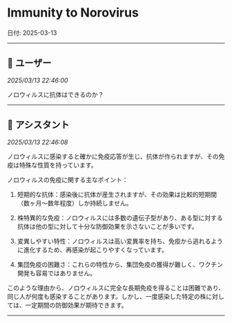 # Immunity to Norovirus

日付: 2025-03-13

---

## 👤 ユーザー
*2025/03/13 22:46:00*

ノロウィルスに抗体はできるのか？

---

## 🤖 アシスタント
*2025/03/13 22:46:08*

ノロウィルスに感染すると確かに免疫応答が生じ、抗体が作られますが、その免疫は特殊な性質を持っています。

ノロウィルスの免疫に関する主なポイント：

1. 短期的な抗体：感染後に抗体が産生されますが、その効果は比較的短期間（数ヶ月〜数年程度）しか持続しません。

2. 株特異的な免疫：ノロウィルスには多数の遺伝子型があり、ある型に対する抗体は他の型に対して十分な防御効果を示さないことが多いです。

3. 変異しやすい特性：ノロウィルスは高い変異率を持ち、免疫から逃れるように進化するため、再感染が起こりやすくなっています。

4. 集団免疫の困難さ：これらの特性から、集団免疫の獲得が難しく、ワクチン開発も容易ではありません。

このような理由から、ノロウィルスに完全な長期免疫を得ることは困難であり、同じ人が何度も感染することがあります。しかし、一度感染した特定の株に対しては、一定期間の防御効果が期待できます。

---
